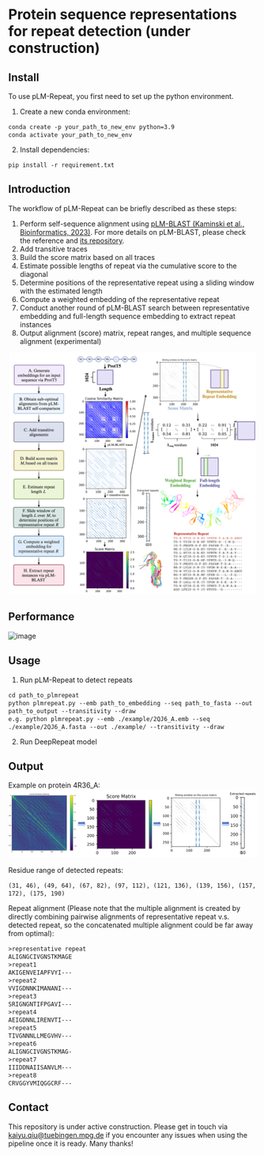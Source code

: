 # Protein sequence representations for repeat detection (under construction)

## Install
To use pLM-Repeat, you first need to set up the python environment.
1. Create a new conda environment:
```
conda create -p your_path_to_new_env python=3.9
conda activate your_path_to_new_env
```
2. Install dependencies:
```
pip install -r requirement.txt
```
## Introduction
The workflow of pLM-Repeat can be briefly described as these steps:
1. Perform self-sequence alignment using [pLM-BLAST (Kaminski et al., Bioinformatics, 2023)](https://academic.oup.com/bioinformatics/article/39/10/btad579/7277200). For more details on pLM-BLAST, please check the reference and [its repository](https://github.com/labstructbioinf/pLM-BLAST).
2. Add transitive traces
3. Build the score matrix based on all traces
4. Estimate possible lengths of repeat via the cumulative score to the diagonal
5. Determine positions of the representative repeat using a sliding window with the estimated length
6. Compute a weighted embedding of the representative repeat
7. Conduct another round of pLM-BLAST search between representative embedding and full-length sequence embedding to extract repeat instances
8. Output alignment (score) matrix, repeat ranges, and multiple sequence alignment (experimental)

![image](https://github.com/KYQiu21/plmrepeat/blob/main/figure/figure1_workflow.jpg)

## Performance
![image](https://github.com/KYQiu21/plmrepeat/blob/main/figure/figure3_performance_case.jpg)

## Usage
1. Run pLM-Repeat to detect repeats
```
cd path_to_plmrepeat
python plmrepeat.py --emb path_to_embedding --seq path_to_fasta --out path_to_output --transitivity --draw
e.g. python plmrepeat.py --emb ./example/2QJ6_A.emb --seq ./example/2QJ6_A.fasta --out ./example/ --transitivity --draw
```
2. Run DeepRepeat model

## Output
Example on protein 4R36_A:\
![image](https://github.com/KYQiu21/plmrepeat/blob/main/figure/example.png)

Residue range of detected repeats:
```
(31, 46), (49, 64), (67, 82), (97, 112), (121, 136), (139, 156), (157, 172), (175, 190)
```
Repeat alignment (Please note that the multiple alignment is created by directly combining pairwise alignments of representative repeat v.s. detected repeat, so the concatenated multiple alignment could be far away from optimal):
```
>representative repeat
ALIGNGCIVGNSTKMAGE
>repeat1
AKIGENVEIAPFVYI---
>repeat2
VVIGDNNKIMANANI---
>repeat3
SRIGNGNTIFPGAVI---
>repeat4
AEIGDNNLIRENVTI---
>repeat5
TIVGNNNLLMEGVHV---
>repeat6
ALIGNGCIVGNSTKMAG-
>repeat7
IIIDDNAIISANVLM---
>repeat8
CRVGGYVMIQGGCRF---
```

## Contact
This repository is under active construction. Please get in touch via kaiyu.qiu@tuebingen.mpg.de if you encounter any issues when using the pipeline once it is ready. Many thanks!
